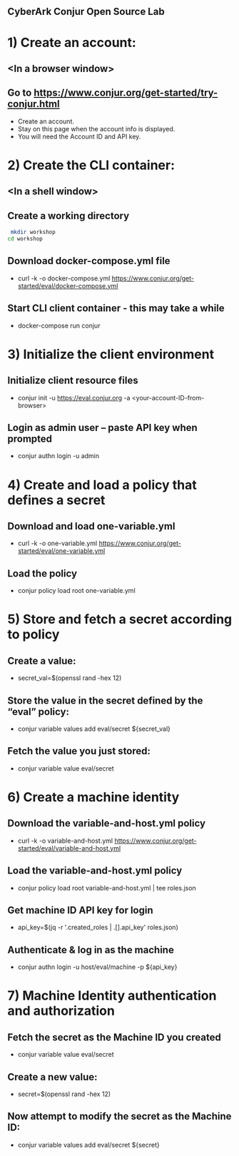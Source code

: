 ## CyberArk Conjur Open Source Lab


# 1) Create an account:

## \<In a browser window\>

## Go to https://www.conjur.org/get-started/try-conjur.html
 - Create an account.
 - Stay on this page when the account info is displayed.
 - You will need the Account ID and API key.


# 2) Create the CLI container:

## \<In a shell window\>

## Create a working directory
```bash
 mkdir workshop
cd workshop
```

## Download docker-compose.yml file
- curl -k -o docker-compose.yml https://www.conjur.org/get-started/eval/docker-compose.yml

## Start CLI client container - this may take a while
- docker-compose run conjur


# 3) Initialize the client environment

## Initialize client resource files
- conjur init -u https://eval.conjur.org -a \<your-account-ID-from-browser\>

## Login as admin user – paste API key when prompted
- conjur authn login -u admin


# 4) Create and load a policy that defines a secret

##  Download and load one-variable.yml
- curl -k -o one-variable.yml https://www.conjur.org/get-started/eval/one-variable.yml

## Load the policy
- conjur policy load root one-variable.yml


# 5) Store and fetch a secret according to policy

## Create a value:
- secret_val=$(openssl rand -hex 12)

## Store the value in the secret defined by the “eval” policy:
- conjur variable values add eval/secret ${secret_val}

## Fetch the value you just stored:
- conjur variable value eval/secret


# 6) Create a machine identity

## Download the variable-and-host.yml policy
- curl -k -o variable-and-host.yml https://www.conjur.org/get-started/eval/variable-and-host.yml

## Load the variable-and-host.yml policy
- conjur policy load root variable-and-host.yml | tee roles.json

## Get machine ID API key for login
- api_key=$(jq -r '.created_roles | .[].api_key' roles.json)

## Authenticate & log in as the machine 
- conjur authn login -u host/eval/machine -p ${api_key}


# 7) Machine Identity authentication and authorization

## Fetch the secret as the Machine ID you created
- conjur variable value eval/secret

## Create a new value:
- secret=$(openssl rand -hex 12)

## Now attempt to modify the secret as the Machine ID:
- conjur variable values add eval/secret ${secret}
